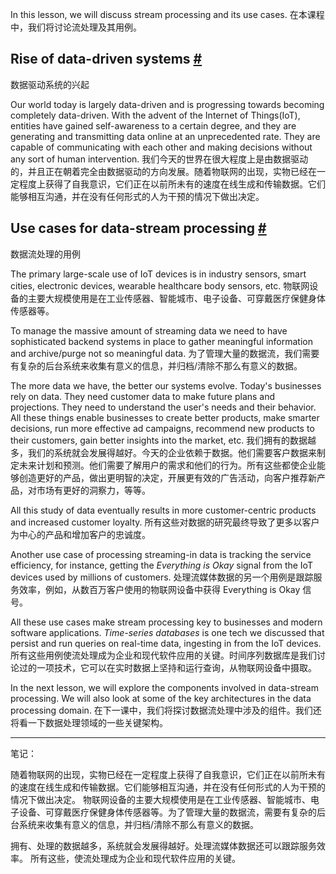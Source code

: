 In this lesson, we will discuss stream processing and its use cases.
在本课程中，我们将讨论流处理及其用例。

## Rise of data-driven systems [#](https://www.educative.io/courses/web-application-software-architecture-101/gkLPrMQOPz9#Rise-of-data-driven-systems)
数据驱动系统的兴起

Our world today is largely data-driven and is progressing towards becoming completely data-driven. With the advent of the Internet of Things(IoT), entities have gained self-awareness to a certain degree, and they are generating and transmitting data online at an unprecedented rate. They are capable of communicating with each other and making decisions without any sort of human intervention.
我们今天的世界在很大程度上是由数据驱动的，并且正在朝着完全由数据驱动的方向发展。随着物联网的出现，实物已经在一定程度上获得了自我意识，它们正在以前所未有的速度在线生成和传输数据。它们能够相互沟通，并在没有任何形式的人为干预的情况下做出决定。

## Use cases for data-stream processing [#](https://www.educative.io/courses/web-application-software-architecture-101/gkLPrMQOPz9#Use-cases-for-data-stream-processing)
数据流处理的用例

The primary large-scale use of IoT devices is in industry sensors, smart cities, electronic devices, wearable healthcare body sensors, etc.
物联网设备的主要大规模使用是在工业传感器、智能城市、电子设备、可穿戴医疗保健身体传感器等。

To manage the massive amount of streaming data we need to have sophisticated backend systems in place to gather meaningful information and archive/purge not so meaningful data.
为了管理大量的数据流，我们需要有复杂的后台系统来收集有意义的信息，并归档/清除不那么有意义的数据。

The more data we have, the better our systems evolve. Today's businesses rely on data. They need customer data to make future plans and projections. They need to understand the user's needs and their behavior. All these things enable businesses to create better products, make smarter decisions, run more effective ad campaigns, recommend new products to their customers, gain better insights into the market, etc.
我们拥有的数据越多，我们的系统就会发展得越好。今天的企业依赖于数据。他们需要客户数据来制定未来计划和预测。他们需要了解用户的需求和他们的行为。所有这些都使企业能够创造更好的产品，做出更明智的决定，开展更有效的广告活动，向客户推荐新产品，对市场有更好的洞察力，等等。

All this study of data eventually results in more customer-centric products and increased customer loyalty.
所有这些对数据的研究最终导致了更多以客户为中心的产品和增加客户的忠诚度。

Another use case of processing streaming-in data is tracking the service efficiency, for instance, getting the _Everything is Okay_ signal from the IoT devices used by millions of customers.
处理流媒体数据的另一个用例是跟踪服务效率，例如，从数百万客户使用的物联网设备中获得 Everything is Okay 信号。

All these use cases make stream processing key to businesses and modern software applications. _Time-series databases_ is one tech we discussed that persist and run queries on real-time data, ingesting in from the IoT devices.
所有这些用例使流处理成为企业和现代软件应用的关键。时间序列数据库是我们讨论过的一项技术，它可以在实时数据上坚持和运行查询，从物联网设备中摄取。

In the next lesson, we will explore the components involved in data-stream processing. We will also look at some of the key architectures in the data processing domain.
在下一课中，我们将探讨数据流处理中涉及的组件。我们还将看一下数据处理领域的一些关键架构。

---

笔记：

随着物联网的出现，实物已经在一定程度上获得了自我意识，它们正在以前所未有的速度在线生成和传输数据。它们能够相互沟通，并在没有任何形式的人为干预的情况下做出决定。
物联网设备的主要大规模使用是在工业传感器、智能城市、电子设备、可穿戴医疗保健身体传感器等。为了管理大量的数据流，需要有复杂的后台系统来收集有意义的信息，并归档/清除不那么有意义的数据。

拥有、处理的数据越多，系统就会发展得越好。处理流媒体数据还可以跟踪服务效率。
所有这些，使流处理成为企业和现代软件应用的关键。
